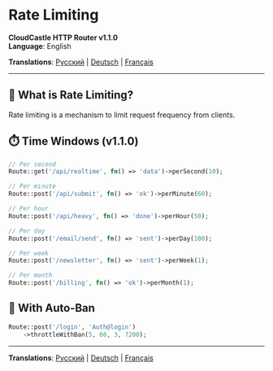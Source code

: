 # Rate Limiting

**CloudCastle HTTP Router v1.1.0**  
**Language**: English

**Translations**: [Русский](../../ru/documentation/rate-limiting.md) | [Deutsch](../../de/documentation/rate-limiting.md) | [Français](../../fr/documentation/rate-limiting.md)

---

## 🎯 What is Rate Limiting?

Rate limiting is a mechanism to limit request frequency from clients.

## ⏱️ Time Windows (v1.1.0)

```php
// Per second
Route::get('/api/realtime', fn() => 'data')->perSecond(10);

// Per minute
Route::post('/api/submit', fn() => 'ok')->perMinute(60);

// Per hour
Route::post('/api/heavy', fn() => 'done')->perHour(50);

// Per day
Route::post('/email/send', fn() => 'sent')->perDay(100);

// Per week
Route::post('/newsletter', fn() => 'sent')->perWeek(1);

// Per month
Route::post('/billing', fn() => 'ok')->perMonth(1);
```

## 🚫 With Auto-Ban

```php
Route::post('/login', 'Auth@login')
    ->throttleWithBan(5, 60, 3, 7200);
```

---

**Translations**: [Русский](../../ru/documentation/rate-limiting.md) | [Deutsch](../../de/documentation/rate-limiting.md) | [Français](../../fr/documentation/rate-limiting.md)
